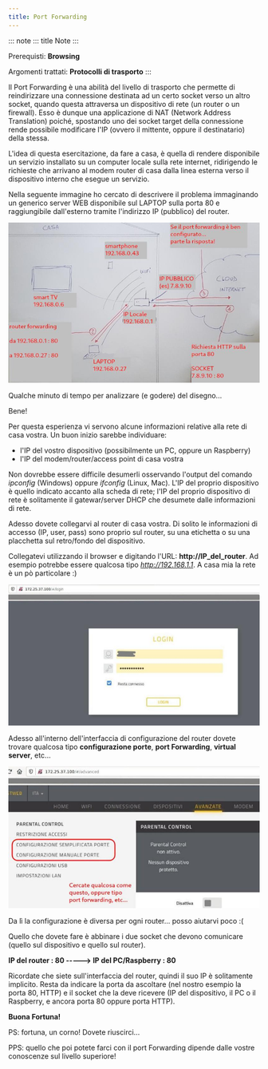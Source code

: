 ```yaml
---
title: Port Forwarding
---
```


::: note
::: title
Note
:::

Prerequisti: **Browsing**

Argomenti trattati: **Protocolli di trasporto**
:::

Il Port Forwarding è una abilità del livello di trasporto che permette
di reindirizzare una connessione destinata ad un certo socket verso un
altro socket, quando questa attraversa un dispositivo di rete (un router
o un firewall). Esso è dunque una applicazione di NAT (Network Address
Translation) poiché, spostando uno dei socket target della connessione
rende possibile modificare l\'IP (ovvero il mittente, oppure il
destinatario) della stessa.

L\'idea di questa esercitazione, da fare a casa, è quella di rendere
disponibile un servizio installato su un computer locale sulla rete
internet, ridirigendo le richieste che arrivano al modem router di casa
dalla linea esterna verso il dispositivo interno che esegue un servizio.

Nella seguente immagine ho cercato di descrivere il problema immaginando
un generico server WEB disponibile sul LAPTOP sulla porta 80 e
raggiungibile dall\'esterno tramite l\'indirizzo IP (pubblico) del
router.

![image](images/port_forwarding.jpg)

Qualche minuto di tempo per analizzare (e godere) del disegno\...

Bene!

Per questa esperienza vi servono alcune informazioni relative alla rete
di casa vostra. Un buon inizio sarebbe individuare:

-   l\'IP del vostro dispositivo (possibilmente un PC, oppure un
    Raspberry)
-   l\'IP del modem/router/access point di casa vostra

Non dovrebbe essere difficile desumerli osservando l\'output del comando
*ipconfig* (Windows) oppure *ifconfig* (Linux, Mac). L\'IP del proprio
dispositivo è quello indicato accanto alla scheda di rete; l\'IP del
proprio dispositivo di rete è solitamente il gatewar/server DHCP che
desumete dalle informazioni di rete.

Adesso dovete collegarvi al router di casa vostra. Di solito le
informazioni di accesso (IP, user, pass) sono proprio sul router, su una
etichetta o su una placchetta sul retro/fondo del dispositivo.

Collegatevi utilizzando il browser e digitando l\'URL:
**http://IP_del_router**. Ad esempio potrebbe essere qualcosa tipo
*http://192.168.1.1*. A casa mia la rete è un pò particolare :)

![image](images/router_login.jpg)

Adesso all\'interno dell\'interfaccia di configurazione del router
dovete trovare qualcosa tipo **configurazione porte**, **port
Forwarding**, **virtual server**, etc\...

![image](images/router_port_settings.jpg)

Da lì la configurazione è diversa per ogni router\... posso aiutarvi
poco :(

Quello che dovete fare è abbinare i due socket che devono comunicare
(quello sul dispositivo e quello sul router).

**IP del router : 80 \-\-\-\--\> IP del PC/Raspberry : 80**

Ricordate che siete sull\'interfaccia del router, quindi il suo IP è
solitamente implicito. Resta da indicare la porta da ascoltare (nel
nostro esempio la porta 80, HTTP) e il socket che la deve ricevere (IP
del dispositivo, il PC o il Raspberry, e ancora porta 80 oppure porta
HTTP).

**Buona Fortuna!**

PS: fortuna, un corno! Dovete riuscirci\...

PPS: quello che poi potete farci con il port Forwarding dipende dalle
vostre conoscenze sul livello superiore!

